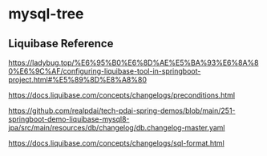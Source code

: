 # mysql-tree

## Liquibase Reference

https://ladybug.top/%E6%95%B0%E6%8D%AE%E5%BA%93%E6%8A%80%E6%9C%AF/configuring-liquibase-tool-in-springboot-project.html#%E5%89%8D%E8%A8%80


https://docs.liquibase.com/concepts/changelogs/preconditions.html


https://github.com/realpdai/tech-pdai-spring-demos/blob/main/251-springboot-demo-liquibase-mysql8-jpa/src/main/resources/db/changelog/db.changelog-master.yaml


https://docs.liquibase.com/concepts/changelogs/sql-format.html


